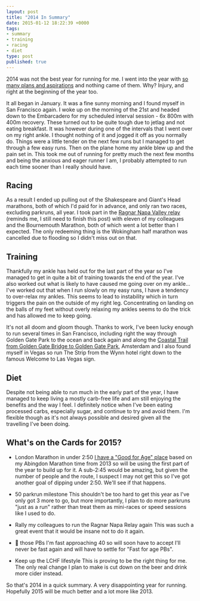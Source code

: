 ```yaml
---
layout: post
title: "2014 In Summary"
date: 2015-01-12 18:22:39 +0000
tags:
- summary
- training
- racing
- diet
type: post
published: true
---
```


2014 was not the best year for running for me. I went into the year with [so many plans and aspirations](/2013-in-summary) and nothing came of them. Why?  Injury, and right at the beginning of the year too.

It all began in January. It was a fine sunny morning and I found myself in San Francisco again.  I woke up on the morning of the 21st and headed down to the Embarcadero for my scheduled interval session - 6x 800m with 400m recovery. These turned out to be quite tough due to jetlag and not eating breakfast.  It was however during one of the intervals that I went over on my right ankle.  I thought nothing of it and jogged it off as you normally do.  Things were a little tender on the next few runs but I managed to get through a few easy runs.  Then on the plane home my ankle blew up and the pain set in.  This took me out of running for pretty much the next few months and being the anxious and eager runner I am, I probably attempted to run each time sooner than I really should have.

## Racing

As a result I ended up pulling out of the Shakespeare and Giant's Head marathons, both of which I'd paid for in advance, and only ran two races, excluding parkruns, all year. I took part in the [Ragnar Napa Valley relay](https://www.ragnarrelay.com/race/napavalley/) (reminds me, I still need to finish this post) with eleven of my colleagues and the Bournemouth Marathon, both of which went a lot better than I expected.  The only redeeming thing is the Wokingham half marathon was cancelled due to flooding so I didn't miss out on that.

## Training

Thankfully my ankle has held out for the last part of the year so I've managed to get in quite a bit of training towards the end of the year.  I've also worked out what is likely to have caused me going over on my ankle... I've worked out that when I run slowly on my easy runs, I have a tendency to over-relax my ankles.  This seems to lead to instability which in turn triggers the pain on the outside of my right leg.  Concentrating on landing on the balls of my feet without overly relaxing my ankles seems to do the trick and has allowed me to keep going.

It's not all doom and gloom though. Thanks to work, I've been lucky enough to run several times in San Francisco, including right the way through Golden Gate Park to the ocean and back again and along the [Coastal Trail from Golden Gate Bridge to Golden Gate Park](/marin-headlands-are-still-waiting-for-me), Amsterdam and I also found myself in Vegas so run The Strip from the Wynn hotel right down to the famous Welcome to Las Vegas sign.

## Diet

Despite not being able to run much in the early part of the year, I have managed to keep living a mostly carb-free life and am still enjoying the benefits and the way I feel.  I definitely notice when I've been eating processed carbs, especially sugar, and continue to try and avoid them.  I'm flexible though as it's not always possible and desired given all the travelling I've been doing.

## What's on the Cards for 2015?

- London Marathon in under 2:50
  [I have a "Good for Age" place](/vlm-2015-youre-in) based on my Abingdon Marathon time from 2013 so will be using the first part of the year to build up for it.  A sub-2:45 would be amazing, but given the number of people and the route, I suspect I may not get this so I've got another goal of dipping under 2:50.  We'll see if that happens.

- 50 parkrun milestone
  This shouldn't be too hard to get this year as I've only got 3 more to go, but more importantly, I plan to do more parkruns "just as a run" rather than treat them as mini-races or speed sessions like I used to do.

- Rally my colleagues to run the Ragnar Napa Relay again
  This was such a great event that it would be insane not to do it again.

- 🔨 those PBs
  I'm fast approaching 40 so will soon have to accept I'll never be fast again and will have to settle for "Fast for age PBs".

- Keep up the LCHF lifestyle
  This is proving to be the right thing for me.  The only real change I plan to make is cut down on the beer and drink more cider instead.

So that's 2014 in a quick summary.  A very disappointing year for running.  Hopefully 2015 will be much better and a lot more like 2013.
